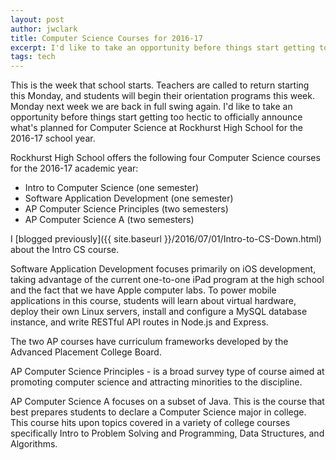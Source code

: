 ```yaml
---
layout: post
author: jwclark
title: Computer Science Courses for 2016-17
excerpt: I'd like to take an opportunity before things start getting too hectic to officially announce what's planned for Computer Science at Rockhurst High School for the 2016-17 school year.
tags: tech
---
```

This is the week that school starts. Teachers are called to return starting this Monday, and students will begin their orientation programs this week. Monday next week we are back in full swing again. I'd like to take an opportunity before things start getting too hectic to officially announce what's planned for Computer Science at Rockhurst High School for the 2016-17 school year.

Rockhurst High School offers the following four Computer Science courses for the 2016-17 academic year:

- Intro to Computer Science (one semester)
- Software Application Development (one semester)
- AP Computer Science Principles (two semesters)
- AP Computer Science A (two semesters)

I [blogged previously]({{ site.baseurl }}/2016/07/01/Intro-to-CS-Down.html) about the Intro CS course.

Software Application Development focuses primarily on iOS development, taking advantage of the current one-to-one iPad program at the high school and the fact that we have Apple computer labs. To power mobile applications in this course, students will learn about virtual hardware, deploy their own Linux servers, install and configure a MySQL database instance, and write RESTful API routes in Node.js and Express.

The two AP courses have curriculum frameworks developed by the Advanced Placement College Board.

AP Computer Science Principles - is a broad survey type of course aimed at promoting computer science and attracting minorities to the discipline.

AP Computer Science A focuses on a subset of Java. This is the course that best prepares students to declare a Computer Science major in college. This course hits upon topics covered in a variety of college courses specifically Intro to Problem Solving and Programming, Data Structures, and Algorithms.
